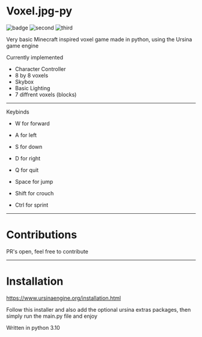 # Voxel.jpg-py

![badge](https://img.shields.io/github/issues/GlitchSlayed/Voxel.jpg-py)
![second](https://img.shields.io/github/stars/GlitchSlayed/Voxel.jpg-py)
![third](https://img.shields.io/github/license/GlitchSlayed/Voxel.jpg-py)

Very basic Minecraft inspired voxel game made in python, using the Ursina game engine

Currently implemented

- Character Controller
- 8 by 8 voxels
- Skybox
- Basic Lighting
- 7 diffrent voxels (blocks)

_______________________________________________________________________

Keybinds

- W for forward

- A for left

- S for down

- D for right

- Q for quit

- Space for jump

- Shift for crouch

- Ctrl for sprint

________________________________________________________________________

# Contributions

PR's open, feel free to contribute

________________________________________________________________________

# Installation
https://www.ursinaengine.org/installation.html

Follow this installer and also add the optional ursina extras packages, then simply run the main.py file and enjoy

Written in python 3.10
